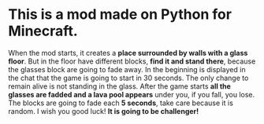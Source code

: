 # This is a mod made on Python for Minecraft. 
When the mod starts, it creates a **place surrounded by walls with a glass floor**. 
But in the floor have different blocks, **find it and stand there**, because the glasses block are going to fade away. 
In the beginning is displayed in the chat that the game is going to start in 30 seconds. 
The only change to remain alive is not standing in the glass. 
After the game starts **all the glasses are fadded and a lava pool appears** under you, if you fall, you lose. 
The blocks are going to fade each **5 seconds**, take care because it is random. 
I wish you good luck! 
**It is going to be challenger!**
